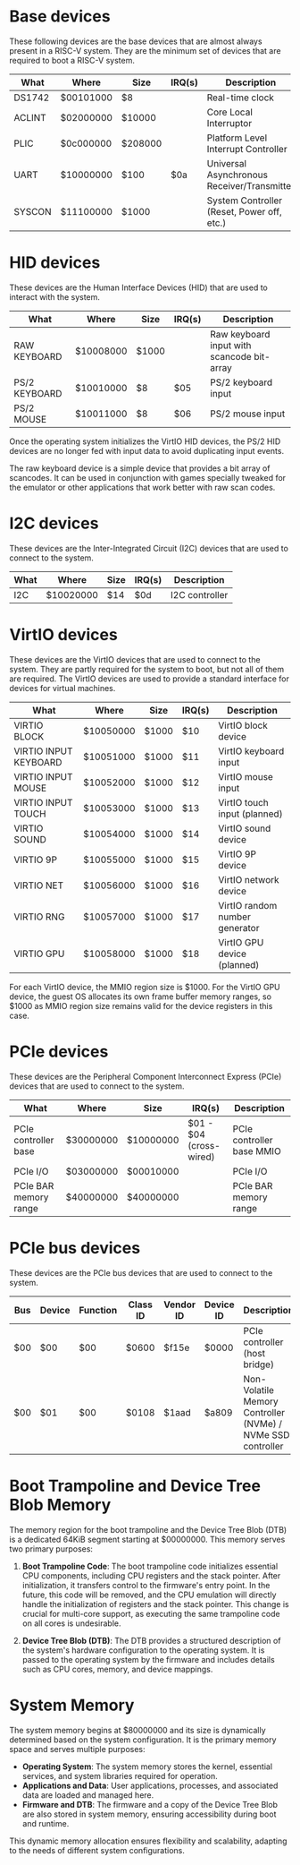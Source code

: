 
# Base devices

These following devices are the base devices that are almost always present in a RISC-V system. They are the minimum set of devices that are 
required to boot a RISC-V system.

| What                  | Where     | Size      | IRQ(s)                    | Description                                 |
|-----------------------|-----------|-----------|---------------------------|---------------------------------------------|
| DS1742                | $00101000 | $8        |                           | Real-time clock                             |
| ACLINT                | $02000000 | $10000    |                           | Core Local Interruptor                      |
| PLIC                  | $0c000000 | $208000   |                           | Platform Level Interrupt Controller         |
| UART                  | $10000000 | $100      | $0a                       | Universal Asynchronous Receiver/Transmitter | 
| SYSCON                | $11100000 | $1000     |                           | System Controller (Reset, Power off, etc.)  |

# HID devices

These devices are the Human Interface Devices (HID) that are used to interact with the system. 

| What                  | Where     | Size      | IRQ(s)                    | Description                                 |
|-----------------------|-----------|-----------|---------------------------|---------------------------------------------|
| RAW KEYBOARD          | $10008000 | $1000     |                           | Raw keyboard input with scancode bit-array  |
| PS/2 KEYBOARD         | $10010000 | $8        | $05                       | PS/2 keyboard input                         |
| PS/2 MOUSE            | $10011000 | $8        | $06                       | PS/2 mouse input                            |

Once the operating system initializes the VirtIO HID devices, the PS/2 HID devices are no longer fed with input data to avoid duplicating input events.

The raw keyboard device is a simple device that provides a bit array of scancodes. It can be used in conjunction with games specially tweaked for the emulator or other applications that work better with raw scan codes.

# I2C devices

These devices are the Inter-Integrated Circuit (I2C) devices that are used to connect to the system.

| What                  | Where     | Size      | IRQ(s)                    | Description                                 |
|-----------------------|-----------|-----------|---------------------------|---------------------------------------------|
| I2C                   | $10020000 | $14       | $0d                       | I2C controller                              |

# VirtIO devices

These devices are the VirtIO devices that are used to connect to the system. They are partly required for the system to boot, but not all of them
are required. The VirtIO devices are used to provide a standard interface for devices for virtual machines.

| What                  | Where     | Size      | IRQ(s)                    | Description                                 |
|-----------------------|-----------|-----------|---------------------------|---------------------------------------------|
| VIRTIO BLOCK          | $10050000 | $1000     | $10                       | VirtIO block device                         |
| VIRTIO INPUT KEYBOARD | $10051000 | $1000     | $11                       | VirtIO keyboard input                       |
| VIRTIO INPUT MOUSE    | $10052000 | $1000     | $12                       | VirtIO mouse input                          |
| VIRTIO INPUT TOUCH    | $10053000 | $1000     | $13                       | VirtIO touch input (planned)                |
| VIRTIO SOUND          | $10054000 | $1000     | $14                       | VirtIO sound device                         |
| VIRTIO 9P             | $10055000 | $1000     | $15                       | VirtIO 9P device                            |
| VIRTIO NET            | $10056000 | $1000     | $16                       | VirtIO network device                       |
| VIRTIO RNG            | $10057000 | $1000     | $17                       | VirtIO random number generator              |
| VIRTIO GPU            | $10058000 | $1000     | $18                       | VirtIO GPU device (planned)                 |

For each VirtIO device, the MMIO region size is $1000. For the VirtIO GPU device, the guest OS allocates its own frame buffer memory ranges, so $1000 as MMIO region size remains valid for the device registers in this case.

# PCIe devices

These devices are the Peripheral Component Interconnect Express (PCIe) devices that are used to connect to the system. 

| What                  | Where     | Size      | IRQ(s)                    | Description                                 |
|-----------------------|-----------|-----------|---------------------------|---------------------------------------------|
| PCIe controller base  | $30000000 | $10000000 | $01 - $04 (cross-wired)   | PCIe controller base MMIO                   |
| PCIe I/O              | $03000000 | $00010000 |                           | PCIe I/O                                    |
| PCIe BAR memory range | $40000000 | $40000000 |                           | PCIe BAR memory range                       |

# PCIe bus devices

These devices are the PCIe bus devices that are used to connect to the system.

| Bus  | Device | Function | Class ID | Vendor ID | Device ID | Description                                                 |
|------|--------|----------|----------|-----------|-----------|-------------------------------------------------------------|
| $00  | $00    | $00      | $0600    | $f15e     | $0000     | PCIe controller (host bridge)                               |
| $00  | $01    | $00      | $0108    | $1aad     | $a809     | Non-Volatile Memory Controller (NVMe) / NVMe SSD controller |

# Boot Trampoline and Device Tree Blob Memory

The memory region for the boot trampoline and the Device Tree Blob (DTB) is a dedicated 64KiB segment starting at $00000000. This memory serves two primary purposes:

1. **Boot Trampoline Code**: The boot trampoline code initializes essential CPU components, including CPU registers and the stack pointer. After initialization, it transfers control to the firmware's entry point. In the future, this code will be removed, and the CPU emulation will directly handle the initialization of registers and the stack pointer. This change is crucial for multi-core support, as executing the same trampoline code on all cores is undesirable.

2. **Device Tree Blob (DTB)**: The DTB provides a structured description of the system's hardware configuration to the operating system. It is passed to the operating system by the firmware and includes details such as CPU cores, memory, and device mappings.

# System Memory

The system memory begins at $80000000 and its size is dynamically determined based on the system configuration. It is the primary memory space and serves multiple purposes:

- **Operating System**: The system memory stores the kernel, essential services, and system libraries required for operation.
- **Applications and Data**: User applications, processes, and associated data are loaded and managed here.
- **Firmware and DTB**: The firmware and a copy of the Device Tree Blob are also stored in system memory, ensuring accessibility during boot and runtime.

This dynamic memory allocation ensures flexibility and scalability, adapting to the needs of different system configurations.


